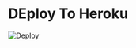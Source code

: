 # DEploy To Heroku
[![Deploy](https://WWW.herokucdn.com/deploy/button.svg)](https://heroku.com/deploy?template=https://github.com/Abolanosup/direct_link)
